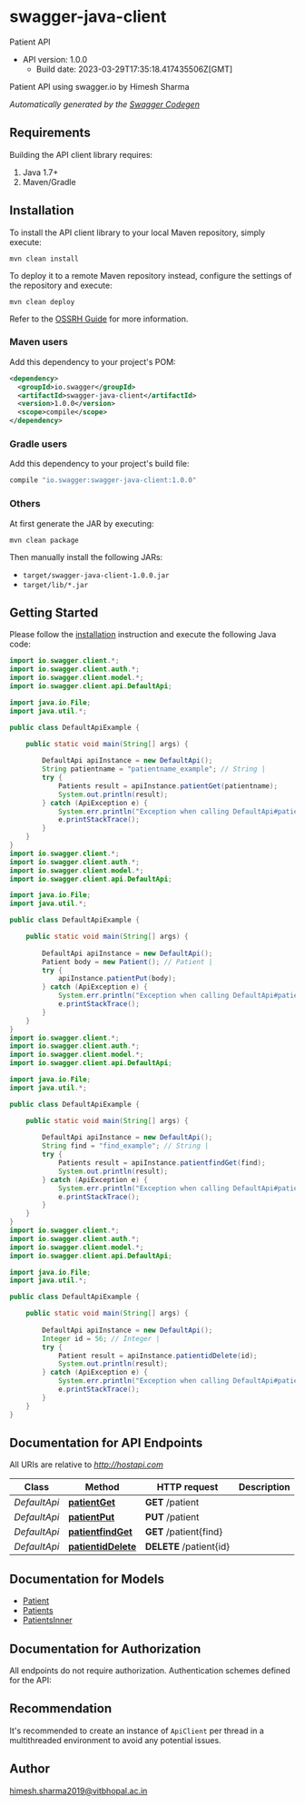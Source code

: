 # swagger-java-client

Patient API
- API version: 1.0.0
  - Build date: 2023-03-29T17:35:18.417435506Z[GMT]

Patient API using swagger.io by Himesh Sharma


*Automatically generated by the [Swagger Codegen](https://github.com/swagger-api/swagger-codegen)*


## Requirements

Building the API client library requires:
1. Java 1.7+
2. Maven/Gradle

## Installation

To install the API client library to your local Maven repository, simply execute:

```shell
mvn clean install
```

To deploy it to a remote Maven repository instead, configure the settings of the repository and execute:

```shell
mvn clean deploy
```

Refer to the [OSSRH Guide](http://central.sonatype.org/pages/ossrh-guide.html) for more information.

### Maven users

Add this dependency to your project's POM:

```xml
<dependency>
  <groupId>io.swagger</groupId>
  <artifactId>swagger-java-client</artifactId>
  <version>1.0.0</version>
  <scope>compile</scope>
</dependency>
```

### Gradle users

Add this dependency to your project's build file:

```groovy
compile "io.swagger:swagger-java-client:1.0.0"
```

### Others

At first generate the JAR by executing:

```shell
mvn clean package
```

Then manually install the following JARs:

* `target/swagger-java-client-1.0.0.jar`
* `target/lib/*.jar`

## Getting Started

Please follow the [installation](#installation) instruction and execute the following Java code:

```java
import io.swagger.client.*;
import io.swagger.client.auth.*;
import io.swagger.client.model.*;
import io.swagger.client.api.DefaultApi;

import java.io.File;
import java.util.*;

public class DefaultApiExample {

    public static void main(String[] args) {
        
        DefaultApi apiInstance = new DefaultApi();
        String patientname = "patientname_example"; // String | 
        try {
            Patients result = apiInstance.patientGet(patientname);
            System.out.println(result);
        } catch (ApiException e) {
            System.err.println("Exception when calling DefaultApi#patientGet");
            e.printStackTrace();
        }
    }
}
import io.swagger.client.*;
import io.swagger.client.auth.*;
import io.swagger.client.model.*;
import io.swagger.client.api.DefaultApi;

import java.io.File;
import java.util.*;

public class DefaultApiExample {

    public static void main(String[] args) {
        
        DefaultApi apiInstance = new DefaultApi();
        Patient body = new Patient(); // Patient | 
        try {
            apiInstance.patientPut(body);
        } catch (ApiException e) {
            System.err.println("Exception when calling DefaultApi#patientPut");
            e.printStackTrace();
        }
    }
}
import io.swagger.client.*;
import io.swagger.client.auth.*;
import io.swagger.client.model.*;
import io.swagger.client.api.DefaultApi;

import java.io.File;
import java.util.*;

public class DefaultApiExample {

    public static void main(String[] args) {
        
        DefaultApi apiInstance = new DefaultApi();
        String find = "find_example"; // String | 
        try {
            Patients result = apiInstance.patientfindGet(find);
            System.out.println(result);
        } catch (ApiException e) {
            System.err.println("Exception when calling DefaultApi#patientfindGet");
            e.printStackTrace();
        }
    }
}
import io.swagger.client.*;
import io.swagger.client.auth.*;
import io.swagger.client.model.*;
import io.swagger.client.api.DefaultApi;

import java.io.File;
import java.util.*;

public class DefaultApiExample {

    public static void main(String[] args) {
        
        DefaultApi apiInstance = new DefaultApi();
        Integer id = 56; // Integer | 
        try {
            Patient result = apiInstance.patientidDelete(id);
            System.out.println(result);
        } catch (ApiException e) {
            System.err.println("Exception when calling DefaultApi#patientidDelete");
            e.printStackTrace();
        }
    }
}
```

## Documentation for API Endpoints

All URIs are relative to *http://hostapi.com*

Class | Method | HTTP request | Description
------------ | ------------- | ------------- | -------------
*DefaultApi* | [**patientGet**](docs/DefaultApi.md#patientGet) | **GET** /patient | 
*DefaultApi* | [**patientPut**](docs/DefaultApi.md#patientPut) | **PUT** /patient | 
*DefaultApi* | [**patientfindGet**](docs/DefaultApi.md#patientfindGet) | **GET** /patient{find} | 
*DefaultApi* | [**patientidDelete**](docs/DefaultApi.md#patientidDelete) | **DELETE** /patient{id} | 

## Documentation for Models

 - [Patient](docs/Patient.md)
 - [Patients](docs/Patients.md)
 - [PatientsInner](docs/PatientsInner.md)

## Documentation for Authorization

All endpoints do not require authorization.
Authentication schemes defined for the API:

## Recommendation

It's recommended to create an instance of `ApiClient` per thread in a multithreaded environment to avoid any potential issues.

## Author

himesh.sharma2019@vitbhopal.ac.in
